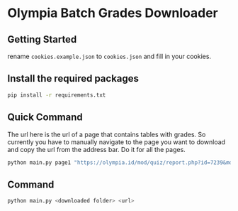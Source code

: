 # Olympia Batch Grades Downloader

## Getting Started
rename `cookies.example.json` to `cookies.json` and fill in your cookies.

## Install the required packages
```bash
pip install -r requirements.txt
```

## Quick Command
The url here is the url of a page that contains tables with grades. So currently you have to manually navigate to the page you want to download and copy the url from the address bar. Do it for all the pages.
```bash
python main.py page1 "https://olympia.id/mod/quiz/report.php?id=7239&mode=overview&attempts=enrolled_with&onlygraded&onlyregraded=0&slotmarks=1&page="
```

## Command
```bash
python main.py <downloaded folder> <url>
```